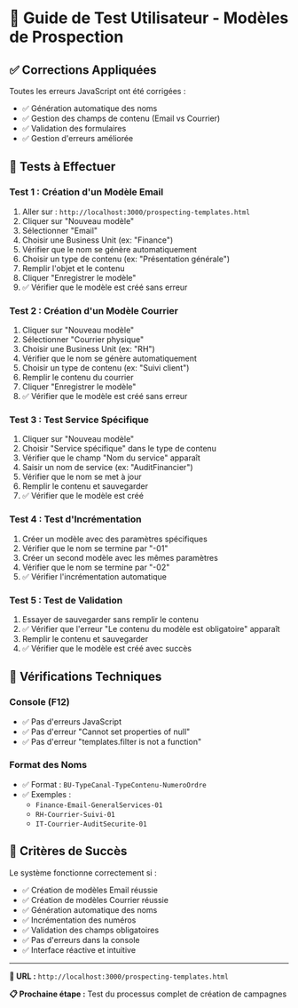 # 🎯 Guide de Test Utilisateur - Modèles de Prospection

## ✅ Corrections Appliquées

Toutes les erreurs JavaScript ont été corrigées :
- ✅ Génération automatique des noms
- ✅ Gestion des champs de contenu (Email vs Courrier)
- ✅ Validation des formulaires
- ✅ Gestion d'erreurs améliorée

## 🧪 Tests à Effectuer

### **Test 1 : Création d'un Modèle Email**
1. Aller sur : `http://localhost:3000/prospecting-templates.html`
2. Cliquer sur "Nouveau modèle"
3. Sélectionner "Email"
4. Choisir une Business Unit (ex: "Finance")
5. Vérifier que le nom se génère automatiquement
6. Choisir un type de contenu (ex: "Présentation générale")
7. Remplir l'objet et le contenu
8. Cliquer "Enregistrer le modèle"
9. ✅ Vérifier que le modèle est créé sans erreur

### **Test 2 : Création d'un Modèle Courrier**
1. Cliquer sur "Nouveau modèle"
2. Sélectionner "Courrier physique"
3. Choisir une Business Unit (ex: "RH")
4. Vérifier que le nom se génère automatiquement
5. Choisir un type de contenu (ex: "Suivi client")
6. Remplir le contenu du courrier
7. Cliquer "Enregistrer le modèle"
8. ✅ Vérifier que le modèle est créé sans erreur

### **Test 3 : Test Service Spécifique**
1. Cliquer sur "Nouveau modèle"
2. Choisir "Service spécifique" dans le type de contenu
3. Vérifier que le champ "Nom du service" apparaît
4. Saisir un nom de service (ex: "AuditFinancier")
5. Vérifier que le nom se met à jour
6. Remplir le contenu et sauvegarder
7. ✅ Vérifier que le modèle est créé

### **Test 4 : Test d'Incrémentation**
1. Créer un modèle avec des paramètres spécifiques
2. Vérifier que le nom se termine par "-01"
3. Créer un second modèle avec les mêmes paramètres
4. Vérifier que le nom se termine par "-02"
5. ✅ Vérifier l'incrémentation automatique

### **Test 5 : Test de Validation**
1. Essayer de sauvegarder sans remplir le contenu
2. ✅ Vérifier que l'erreur "Le contenu du modèle est obligatoire" apparaît
3. Remplir le contenu et sauvegarder
4. ✅ Vérifier que le modèle est créé avec succès

## 🔧 Vérifications Techniques

### **Console (F12)**
- ✅ Pas d'erreurs JavaScript
- ✅ Pas d'erreur "Cannot set properties of null"
- ✅ Pas d'erreur "templates.filter is not a function"

### **Format des Noms**
- ✅ Format : `BU-TypeCanal-TypeContenu-NumeroOrdre`
- ✅ Exemples :
  - `Finance-Email-GeneralServices-01`
  - `RH-Courrier-Suivi-01`
  - `IT-Courrier-AuditSecurite-01`

## 🎉 Critères de Succès

Le système fonctionne correctement si :
- ✅ Création de modèles Email réussie
- ✅ Création de modèles Courrier réussie
- ✅ Génération automatique des noms
- ✅ Incrémentation des numéros
- ✅ Validation des champs obligatoires
- ✅ Pas d'erreurs dans la console
- ✅ Interface réactive et intuitive

---

**🔗 URL :** `http://localhost:3000/prospecting-templates.html`

**📋 Prochaine étape :** Test du processus complet de création de campagnes
